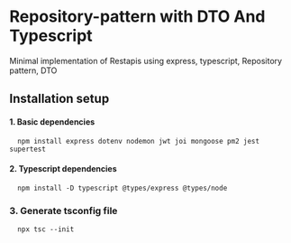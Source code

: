 
# Repository-pattern with DTO And Typescript
Minimal implementation of Restapis using express, typescript, Repository pattern, DTO

## Installation setup

#### 1. Basic dependencies
```
  npm install express dotenv nodemon jwt joi mongoose pm2 jest supertest
```

#### 2. Typescript dependencies
```
  npm install -D typescript @types/express @types/node
```

### 3. Generate tsconfig file
```
  npx tsc --init
```

